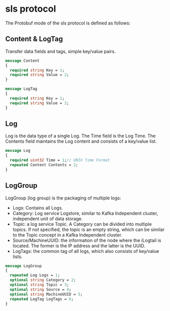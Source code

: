# sls protocol

The Protobuf mode of the sls protocol is defined as follows:

## Content & LogTag

Transfer data fields and tags, simple key/value pairs.

```protobuf
message Content
{
  required string Key = 1;
  required string Value = 2;
}

message LogTag
{
  required string Key = 1;
  required string Value = 2;
}
```

## Log

Log is the data type of a single Log. The Time field is the Log Time. The Contents field maintains the Log content and consists of a key/value list.

```protobuf
message Log
{
  required uint32 Time = 1;// UNIX Time Format
  repeated Content Contents = 2;
}
```

## LogGroup

LogGroup (log group) is the packaging of multiple logs:

- Logs: Contains all Logs.
- Category: Log service Logstore, similar to Kafka Independent cluster, independent unit of data storage.
- Topic: a log service Topic. A Category can be divided into multiple topics. If not specified, the topic is an empty string, which can be similar to the Topic concept in a Kafka Independent cluster.
- Source/MachineUUID: the information of the node where the iLogtail is located. The former is the IP address and the latter is the UUID.
- LogTags: the common tag of all logs, which also consists of key/value lists.

```protobuf
message LogGroup
{
  repeated Log Logs = 1;
  optional string Category = 2;
  optional string Topic = 3;
  optional string Source = 4;
  optional string MachineUUID = 5;
  repeated LogTag LogTags = 6;
}
```
